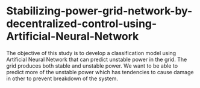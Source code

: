 # Stabilizing-power-grid-network-by-decentralized-control-using-Artificial-Neural-Network
The objective of this study is to develop a classification model using Artificial Neural Network that can predict unstable power in the grid.  The grid produces both stable and unstable power. We want to be able to predict more of the unstable power which has tendencies to cause damage in other to prevent breakdown of the system.
